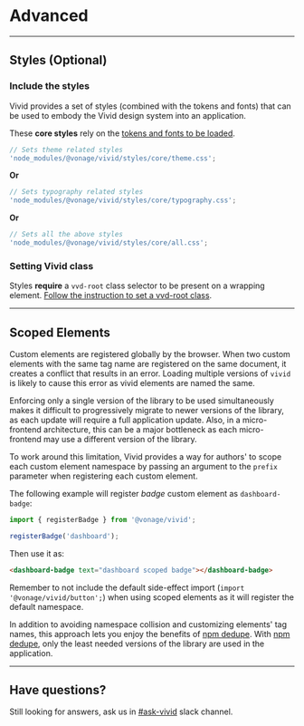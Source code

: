 # Advanced

---
## Styles (Optional)

### Include the styles

Vivid provides a set of styles (combined with the tokens and fonts) that can be used to embody the Vivid design system into an application.  

<vwc-note connotation="accent" icon="megaphone-solid" headline="These styles are not required by vivid components directly. However, native HTML tags do."></vwc-note>

These **core styles** rely on the [tokens and fonts to be loaded](/getting-started/quick-start/#prerequisite).

```js
// Sets theme related styles
'node_modules/@vonage/vivid/styles/core/theme.css';
```
**Or**
```js
// Sets typography related styles
'node_modules/@vonage/vivid/styles/core/typography.css';
```
**Or**
```js
// Sets all the above styles
'node_modules/@vonage/vivid/styles/core/all.css';
```

<vwc-note connotation="information" icon="info-solid" headline="Scss users can simply use @forward."></vwc-note>

### Setting Vivid class

Styles **require** a `vvd-root` class selector to be present on a wrapping element. [Follow the instruction to set a vvd-root class](/getting-started/quick-start/#setting-vivid-class).

---

## Scoped Elements

Custom elements are registered globally by the browser. When two custom elements with the same tag name are registered on the same document, it creates a conflict that results in an error. Loading multiple versions of `vivid` is likely to cause this error as vivid elements are named the same.

Enforcing only a single version of the library to be used simultaneously makes it difficult to progressively migrate to newer versions of the library, as each update will require a full application update.
Also, in a micro-frontend architecture, this can be a major bottleneck as each micro-frontend may use a different version of the library.

To work around this limitation, Vivid provides a way for authors' to scope each custom element namespace by passing an argument to the `prefix` parameter when registering each custom element.

The following example will register *badge* custom element as `dashboard-badge`:

```js
import { registerBadge } from '@vonage/vivid';

registerBadge('dashboard');
```

Then use it as:

```html
<dashboard-badge text="dashboard scoped badge"></dashboard-badge>
```

Remember to not include the default side-effect import (`import '@vonage/vivid/button';`) when using scoped elements as it will register the default namespace.

In addition to avoiding namespace collision and customizing elements' tag names, this approach lets you enjoy the benefits of [npm dedupe](https://docs.npmjs.com/cli/v8/commands/npm-dedupe). With [npm dedupe](https://docs.npmjs.com/cli/v8/commands/npm-dedupe), only the least needed versions of the library are used in the application.

---
## Have questions?

Still looking for answers, ask us in [#ask-vivid](https://vonage.slack.com/archives/C013F0YKH99) slack channel.